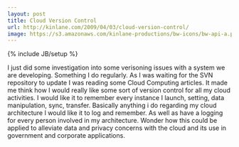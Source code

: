 ```yaml
---
layout: post
title: Cloud Version Control
url: http://kinlane.com/2009/04/03/cloud-version-control/
image: https://s3.amazonaws.com/kinlane-productions/bw-icons/bw-api-a.png
---
```

{% include JB/setup %}
I just did some investigation into some verisoning issues with a system we are developing. Something I do regularly. As I was waiting for the SVN repository to update I was reading some Cloud Computing articles.
It made me think how I would really like some sort of version control for all my cloud activities. I would like it to remember every instance I launch, setting, data manipulation, sync, transfer.
Basically anything i do regarding my cloud architecture I would like it to log and remember. As well as have a logging for every person involved in my architecture.
Wonder how this could be applied to alleviate data and privacy concerns with the cloud and its use in government and corporate applications.